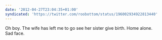 ```yaml
---
date: '2012-04-27T23:04:35+01:00'
syndicated: 'https://twitter.com/roobottom/status/196002934922813440'
---
```

Oh boy. The wife has left me to go see her sister give birth. Home alone. Sad face.
